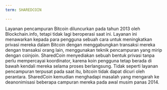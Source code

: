 ```yaml
---
term: SHAREDCOIN

---
```

Layanan pencampuran Bitcoin diluncurkan pada tahun 2013 oleh Blockchain.info, tetapi tidak lagi beroperasi saat ini. Layanan ini menawarkan kepada para pengguna sebuah cara untuk meningkatkan privasi mereka dalam Bitcoin dengan menggabungkan transaksi mereka dengan transaksi orang lain, menggunakan teknik pencampuran yang mirip dengan coinjoin. SharedCoin menyediakan sebuah bentuk privasi tanpa perlu mempercayai koordinator, karena koin pengguna tetap berada di bawah kendali mereka selama proses berlangsung. Tidak seperti layanan pencampuran terpusat pada saat itu, bitcoin tidak dapat dicuri oleh perantara. SharedCoin kemudian menghadapi masalah yang mengarah ke deanonimisasi beberapa campuran mereka pada awal musim panas 2014.